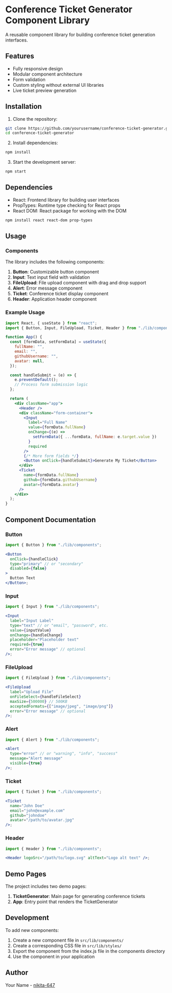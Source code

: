 # Conference Ticket Generator Component Library

A reusable component library for building conference ticket generation interfaces.

## Features

- Fully responsive design
- Modular component architecture
- Form validation
- Custom styling without external UI libraries
- Live ticket preview generation

## Installation

1. Clone the repository:

```bash
git clone https://github.com/yourusername/conference-ticket-generator.git
cd conference-ticket-generator
```

2. Install dependencies:

```bash
npm install
```

3. Start the development server:

```bash
npm start
```

## Dependencies

- React: Frontend library for building user interfaces
- PropTypes: Runtime type checking for React props
- React DOM: React package for working with the DOM

```bash
npm install react react-dom prop-types
```

## Usage

### Components

The library includes the following components:

1. **Button**: Customizable button component
2. **Input**: Text input field with validation
3. **FileUpload**: File upload component with drag and drop support
4. **Alert**: Error message component
5. **Ticket**: Conference ticket display component
6. **Header**: Application header component

### Example Usage

```jsx
import React, { useState } from "react";
import { Button, Input, FileUpload, Ticket, Header } from "./lib/components";

function App() {
  const [formData, setFormData] = useState({
    fullName: "",
    email: "",
    githubUsername: "",
    avatar: null,
  });

  const handleSubmit = (e) => {
    e.preventDefault();
    // Process form submission logic
  };

  return (
    <div className="app">
      <Header />
      <div className="form-container">
        <Input
          label="Full Name"
          value={formData.fullName}
          onChange={(e) =>
            setFormData({ ...formData, fullName: e.target.value })
          }
          required
        />
        {/* More form fields */}
        <Button onClick={handleSubmit}>Generate My Ticket</Button>
      </div>
      <Ticket
        name={formData.fullName}
        github={formData.githubUsername}
        avatar={formData.avatar}
      />
    </div>
  );
}
```

## Component Documentation

### Button

```jsx
import { Button } from "./lib/components";

<Button
  onClick={handleClick}
  type="primary" // or "secondary"
  disabled={false}
>
  Button Text
</Button>;
```

### Input

```jsx
import { Input } from "./lib/components";

<Input
  label="Input Label"
  type="text" // or "email", "password", etc.
  value={inputValue}
  onChange={handleChange}
  placeholder="Placeholder text"
  required={true}
  error="Error message" // optional
/>;
```

### FileUpload

```jsx
import { FileUpload } from "./lib/components";

<FileUpload
  label="Upload File"
  onFileSelect={handleFileSelect}
  maxSize={500000} // 500KB
  acceptedFormats={["image/jpeg", "image/png"]}
  error="Error message" // optional
/>;
```

### Alert

```jsx
import { Alert } from "./lib/components";

<Alert
  type="error" // or "warning", "info", "success"
  message="Alert message"
  visible={true}
/>;
```

### Ticket

```jsx
import { Ticket } from "./lib/components";

<Ticket
  name="John Doe"
  email="john@example.com"
  github="johndoe"
  avatar="/path/to/avatar.jpg"
/>;
```

### Header

```jsx
import { Header } from "./lib/components";

<Header logoSrc="/path/to/logo.svg" altText="Logo alt text" />;
```

## Demo Pages

The project includes two demo pages:

1. **TicketGenerator**: Main page for generating conference tickets
2. **App**: Entry point that renders the TicketGenerator

## Development

To add new components:

1. Create a new component file in `src/lib/components/`
2. Create a corresponding CSS file in `src/lib/styles/`
3. Export the component from the index.js file in the components directory
4. Use the component in your application

## Author

Your Name - [nikita-647](https://github.com/nikita-647)
